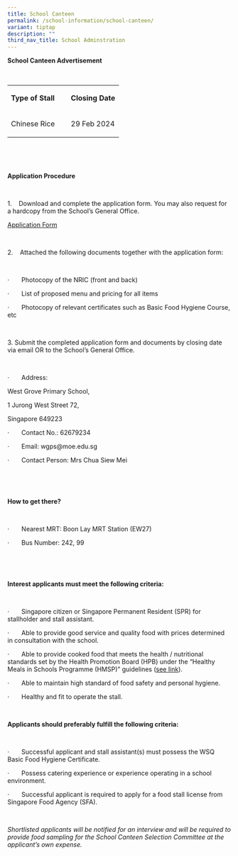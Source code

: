 ```yaml
---
title: School Canteen
permalink: /school-information/school-canteen/
variant: tiptap
description: ""
third_nav_title: School Adminstration
---
```

<p><strong>School Canteen Advertisement</strong></p><p><strong>&nbsp;</strong></p><table><tbody><tr><td rowspan="1" colspan="1"><p><strong>Type of Stall</strong></p></td><td rowspan="1" colspan="1"><p><strong>&nbsp;</strong></p></td><td rowspan="1" colspan="1"><p><strong>Closing Date</strong></p></td></tr><tr><td rowspan="1" colspan="1"><p>Chinese Rice</p></td><td rowspan="1" colspan="1"><p>&nbsp;</p></td><td rowspan="1" colspan="1"><p>29 Feb 2024</p></td></tr></tbody></table><p>&nbsp;</p><p>&nbsp;</p><p><strong>Application Procedure</strong></p><p>&nbsp;</p><p>1.&nbsp;&nbsp;&nbsp; Download and complete the application form. You may also request for a hardcopy from the School’s General Office.</p><p><a href="/files/Application_Form_for_Canteen_Advertisement.pdf" rel="noopener noreferrer nofollow" target="_blank">Application Form</a></p><p>&nbsp;</p><p>2.&nbsp;&nbsp;&nbsp; Attached the following documents together with the application form:</p><p>&nbsp;</p><p>·&nbsp;&nbsp;&nbsp;&nbsp;&nbsp;&nbsp; Photocopy of the NRIC (front and back)</p><p>·&nbsp;&nbsp;&nbsp;&nbsp;&nbsp;&nbsp; List of proposed menu and pricing for all items</p><p>·&nbsp;&nbsp;&nbsp;&nbsp;&nbsp;&nbsp; Photocopy of relevant certificates such as Basic Food Hygiene Course, etc</p><p>&nbsp;</p><p>3. Submit the completed application form and documents by closing date via email OR to the School’s General Office.</p><p>&nbsp;</p><p>·&nbsp;&nbsp;&nbsp;&nbsp;&nbsp;&nbsp; Address:</p><p>West Grove Primary School,</p><p>1 Jurong West Street 72,</p><p>Singapore 649223</p><p>·&nbsp;&nbsp;&nbsp;&nbsp;&nbsp;&nbsp; Contact No.: 62679234</p><p>·&nbsp;&nbsp;&nbsp;&nbsp;&nbsp;&nbsp; Email: <a rel="noopener noreferrer nofollow" target="_blank">wgps@moe.edu.sg</a></p><p>·&nbsp;&nbsp;&nbsp;&nbsp;&nbsp;&nbsp; Contact Person: Mrs Chua Siew Mei</p><p>&nbsp;</p><p>&nbsp;</p><p><strong>How to get there?</strong></p><p><strong>&nbsp;</strong></p><p>·&nbsp;&nbsp;&nbsp;&nbsp;&nbsp;&nbsp; Nearest MRT: Boon Lay MRT Station (EW27)</p><p>·&nbsp;&nbsp;&nbsp;&nbsp;&nbsp;&nbsp; Bus Number: 242, 99</p><p>&nbsp;</p><p>&nbsp;</p><p><strong>Interest applicants must meet the following criteria:</strong></p><p><strong>&nbsp;</strong></p><p>·&nbsp;&nbsp;&nbsp;&nbsp;&nbsp;&nbsp; Singapore citizen or Singapore Permanent Resident (SPR) for stallholder and stall assistant.</p><p>·&nbsp;&nbsp;&nbsp;&nbsp;&nbsp;&nbsp; Able to provide good service and quality food with prices determined in consultation with the school.</p><p>·&nbsp;&nbsp;&nbsp;&nbsp;&nbsp;&nbsp; Able to provide cooked food that meets the health / nutritional standards set by the Health Promotion Board (HPB) under the “Healthy Meals in Schools Programme (HMSP)” guidelines (<a href="https://www.hpb.gov.sg/schools/school-programmes/healthy-meals-in-schools-programme" rel="noopener noreferrer nofollow" target="_blank">see link</a>).</p><p>·&nbsp;&nbsp;&nbsp;&nbsp;&nbsp;&nbsp; Able to maintain high standard of food safety and personal hygiene.</p><p>·&nbsp;&nbsp;&nbsp;&nbsp;&nbsp;&nbsp; Healthy and fit to operate the stall.</p><p>&nbsp;</p><p><strong>Applicants should preferably fulfill the following criteria:</strong></p><p><strong>&nbsp;</strong></p><p>·&nbsp;&nbsp;&nbsp;&nbsp;&nbsp;&nbsp; Successful applicant and stall assistant(s) must possess the WSQ Basic Food Hygiene Certificate.</p><p>·&nbsp;&nbsp;&nbsp;&nbsp;&nbsp;&nbsp; Possess catering experience or experience operating in a school environment.</p><p>·&nbsp;&nbsp;&nbsp;&nbsp;&nbsp;&nbsp; Successful applicant is required to apply for a food stall license from Singapore Food Agency (SFA).</p><p>&nbsp;</p><p><em>Shortlisted applicants will be notified for an interview and will be required to provide food sampling for the School Canteen Selection Committee at the applicant’s own expense.</em></p>